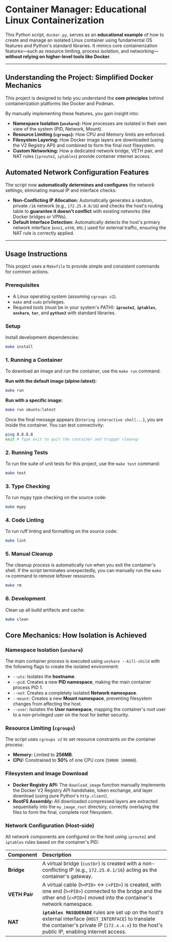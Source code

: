 # Container Manager: Educational Linux Containerization

This Python script, `docker.py`, serves as an **educational example** of how to create and manage an isolated Linux container using fundamental OS features and Python's standard libraries. It mimics core containerization features—such as resource limiting, process isolation, and networking—**without relying on higher-level tools like Docker**.

---

## Understanding the Project: Simplified Docker Mechanics

This project is designed to help you understand the **core principles** behind containerization platforms like Docker and Podman.

By manually implementing these features, you gain insight into:
* **Namespace Isolation (`unshare`):** How processes are isolated in their own view of the system (PID, Network, Mount).
* **Resource Limiting (`cgroups`):** How CPU and Memory limits are enforced.
* **Filesystem Layering:** How Docker image layers are downloaded (using the V2 Registry API) and combined to form the final root filesystem.
* **Custom Networking:** How a dedicated network bridge, VETH pair, and NAT rules (`iproute2`, `iptables`) provide container internet access.
  
## Automated Network Configuration Features

The script now **automatically determines and configures** the network settings, eliminating manual IP and interface checks:

* **Non-Conflicting IP Allocation:** Automatically generates a random, private `/16` network (e.g., `172.25.0.0/16`) and checks the host's routing table to **guarantee it doesn't conflict** with existing networks (like Docker bridges or VPNs).
* **Default Interface Detection:** Automatically detects the host's primary network interface (`eno1`, `eth0`, etc.) used for external traffic, ensuring the NAT rule is correctly applied.

---

## Usage Instructions

This project uses a `Makefile` to provide simple and consistent commands for common actions.

### Prerequisites

*   A Linux operating system (assuming `cgroups v2`).
*   `make` and `sudo` privileges.
*   Required tools (must be in your system's PATH): **`iproute2`**, **`iptables`**, **`unshare`**, **`tar`**, and **`python3`** with standard libraries.

### Setup

Install development dependencies:
```bash
make install
```

### 1. Running a Container

To download an image and run the container, use the `make run` command.

**Run with the default image (alpine:latest):**
```bash
make run
```

**Run with a specific image:**
```bash
make run ubuntu:latest
```

Once the final message appears (`Entering interactive shell...`), you are inside the container. You can test connectivity:
```sh
ping 8.8.8.8
exit # Type exit to quit the container and trigger cleanup
```

### 2. Running Tests

To run the suite of unit tests for this project, use the `make test` command:
```bash
make test
```

### 3. Type Checking

To run mypy type checking on the source code:
```bash
make mypy
```

### 4. Code Linting

To run ruff linting and formatting on the source code:
```bash
make lint
```

### 5. Manual Cleanup

The cleanup process is automatically run when you exit the container's shell. If the script terminates unexpectedly, you can manually run the `make rm` command to remove leftover resources.

```bash
make rm
```

### 6. Development

Clean up all build artifacts and cache:
```bash
make clean
```

## Core Mechanics: How Isolation is Achieved

### Namespace Isolation (`unshare`)

The main container process is executed using `unshare --kill-child` with the following flags to create the isolated environment:

* `--uts`: Isolates the **hostname**.
* `--pid`: Creates a new **PID namespace**, making the main container process PID 1.
* `--net`: Creates a completely isolated **Network namespace**.
* `--mount`: Creates a new **Mount namespace**, preventing filesystem changes from affecting the host.
* `--user`: Isolates the **User namespace**, mapping the container's root user to a non-privileged user on the host for better security.

### Resource Limiting (`cgroups`)

The script uses `cgroups v2` to set resource constraints on the container process:

* **Memory:** Limited to **256MB**.
* **CPU:** Constrained to **50%** of one CPU core (`50000 100000`).
### Filesystem and Image Download

* **Docker Registry API:** The `download_image` function manually implements the Docker V2 Registry API handshake, token exchange, and layer download (using pure Python's `http.client`).
* **RootFS Assembly:** All downloaded compressed layers are extracted sequentially into the `my_image_root` directory, correctly overlaying the files to form the final, complete root filesystem.

### Network Configuration (Host-side)

All network components are configured on the host using `iproute2` and `iptables` rules based on the container's PID:

| Component | Description |
| :--- | :--- |
| **Bridge** | A virtual bridge (`custbr`) is created with a non-conflicting IP (e.g., `172.25.0.1/16`) acting as the container's gateway. |
| **VETH Pair** | A virtual cable (`h<PID>` <-> `c<PID>`) is created, with one end (`h<PID>`) connected to the bridge and the other end (`c<PID>`) moved into the container's network namespace. |
| **NAT** | **`iptables MASQUERADE`** rules are set up on the host's external interface (`HOST_INTERFACE`) to translate the container's private IP (`172.x.x.x`) to the host's public IP, enabling internet access. |